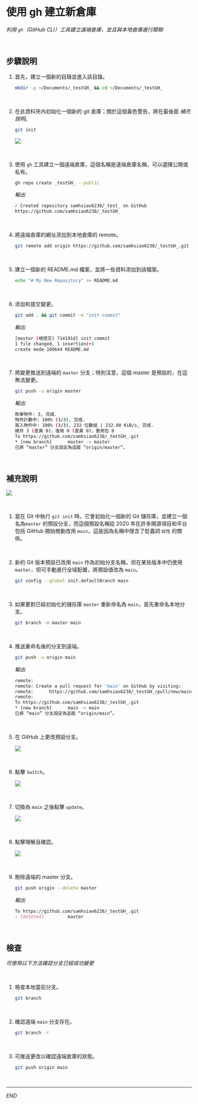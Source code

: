 # 使用 gh 建立新倉庫

_利用 `gh`（GitHub CLI）工具建立遠端倉庫，並且與本地倉庫進行關聯_

<br>



## 步驟說明

1. 首先，建立一個新的目錄並進入該目錄。

    ```bash
    mkdir -p ~/Documents/_testGH_ && cd ~/Documents/_testGH_
    ```

<br>

2. 在此資料夾內初始化一個新的 git 倉庫；關於這個黃色警告，將在最後面 _補充說明_。

    ```bash
    git init
    ```

    ![](images/img_78.png)

<br>

3. 使用 `gh` 工具建立一個遠端倉庫，這個名稱是遠端倉庫名稱，可以選擇公開或私有。

    ```bash
    gh repo create _testGH_ --public
    ```

    _輸出_

    ```bash
    ✓ Created repository samhsiao6238/_test_ on GitHub
    https://github.com/samhsiao6238/_testGH_
    ```

<br>

4. 將遠端倉庫的網址添加到本地倉庫的 remote。

    ```bash
    git remote add origin https://github.com/samhsiao6238/_testGH_.git
    ```

<br>

5. 建立一個新的 README.md 檔案，並將一些資料添加到該檔案。

    ```bash
    echo "# My New Repository" >> README.md
    ```

<br>

6. 添加和提交變更。

    ```bash
    git add . && git commit -m "init commit"
    ```

    _輸出_

    ```bash
    [master (根提交) 714191d] init commit
    1 file changed, 1 insertion(+)
    create mode 100644 README.md
    ```

<br>

7. 將變更推送到遠端的 `master` 分支；特別注意，這個 master 是預設的，在這無法變更。

    ```bash
    git push -u origin master
    ```

    _輸出_

    ```bash
    枚舉物件: 3, 完成.
    物件計數中: 100% (3/3), 完成.
    寫入物件中: 100% (3/3), 232 位數組 | 232.00 KiB/s, 完成.
    總共 3 (差異 0)，復用 0 (差異 0)，重用包 0
    To https://github.com/samhsiao6238/_testGH_.git
    * [new branch]      master -> master
    已將 “master” 分支設定為追蹤 “origin/master”。
    ```

<br>

## 補充說明

![](images/img_78.png)

<br>

1. 當在 Git 中執行 `git init` 時，它會初始化一個新的 Git 儲存庫，並建立一個名為`master` 的預設分支，而這個預設名稱從 2020 年在許多開源項目和平台包括 GitHub 開始推動改用 `main`，這是因為名稱中隱含了貶義詞 `奴性` 的關係。

<br>

2. 新的 Git 版本預設已改用 `main` 作為初始分支名稱，但在某些版本中仍使用 `master`，但可手動進行全域配置，將預設值改為 `main`。

    ```bash
    git config --global init.defaultBranch main
    ```

<br>

3. 如果要對已經初始化的儲存庫 `master` 重新命名為 `main`，首先重命名本地分支。

    ```bash
    git branch -m master main
    ```

<br>

4. 推送重命名後的分支到遠端。 

    ```bash
    git push -u origin main
    ```

    _輸出_

    ```bash
    remote: 
    remote: Create a pull request for 'main' on GitHub by visiting:
    remote:      https://github.com/samhsiao6238/_testGH_/pull/new/main
    remote: 
    To https://github.com/samhsiao6238/_testGH_.git
    * [new branch]      main -> main
    已將 “main” 分支設定為追蹤 “origin/main”。
    ```

<br>

5. 在 GitHub 上更改預設分支。

    ![](images/img_79.png)

<br>

6. 點擊 `Switch`。

    ![](images/img_80.png)

<br>

7. 切換為 `main` 之後點擊 `update`。

    ![](images/img_81.png)

<br>

8. 點擊理解且確認。

    ![](images/img_82.png)

<br>

9. 刪除遠端的 master 分支。

    ```bash
    git push origin --delete master
    ```

    _輸出_

    ```bash
    To https://github.com/samhsiao6238/_testGH_.git
    - [deleted]         master
    ```

<br>

## 檢查

_可使用以下方法確認分支已經成功變更_

<br>

1. 檢查本地當前分支。

    ```bash
    git branch
    ```

<br>

2. 確認遠端 `main` 分支存在。

    ```bash
    git branch -r
    ```

<br>

3. 可推送更改以確認遠端倉庫的狀態。

    ```bash
    git push origin main
    ```

<br>

___

_END_